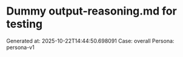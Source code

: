 # Dummy output-reasoning.md for testing
Generated at: 2025-10-22T14:44:50.698091
Case: overall
Persona: persona-v1

